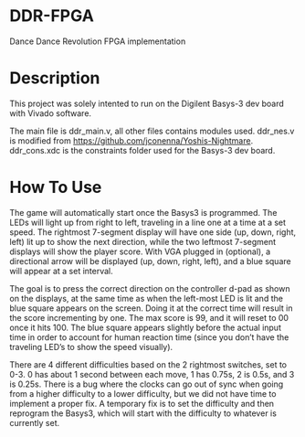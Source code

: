 # DDR-FPGA
Dance Dance Revolution FPGA implementation


# Description
This project was solely intented to run on the Digilent Basys-3 dev board with Vivado software. 

The main file is ddr_main.v, all other files contains modules used. ddr_nes.v is modified from https://github.com/jconenna/Yoshis-Nightmare. ddr_cons.xdc is the constraints folder used for the Basys-3 dev board. 


# How To Use
The game will automatically start once the Basys3 is programmed. The LEDs will light up from right to left, traveling in a line one at a time at a set speed. The rightmost 7-segment display will have one side (up, down, right, left) lit up to show the next direction, while the two leftmost 7-segment displays will show the player score. With VGA plugged in (optional), a directional arrow will be displayed (up, down, right, left), and a blue square will appear at a set interval.


The goal is to press the correct direction on the controller d-pad as shown on the displays, at the same time as when the left-most LED is lit and the blue square appears on the screen. Doing it at the correct time will result in the score incrementing by one. The max score is 99, and it will reset to 00 once it hits 100. The blue square appears slightly before the actual input time in order to account for human reaction time (since you don’t have the traveling LED’s to show the speed visually).


There are 4 different difficulties based on the 2 rightmost switches, set to 0-3. 0 has about 1 second between each move, 1 has 0.75s, 2 is 0.5s, and 3 is 0.25s. There is a bug where the clocks can go out of sync when going from a higher difficulty to a lower difficulty, but we did not have time to implement a proper fix. A temporary fix is to set the difficulty and then reprogram the Basys3, which will start with the difficulty to whatever is currently set.
